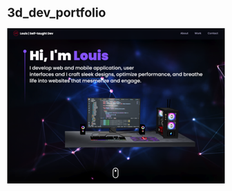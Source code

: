 # 3d_dev_portfolio
![Alt text](https://github.com/louis2688/3d_dev_portfolio/blob/main/src/assets/demo.png "Demo")
